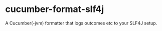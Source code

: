 cucumber-format-slf4j
=====================

A Cucumber(-jvm) formatter that logs outcomes etc to your SLF4J setup.

